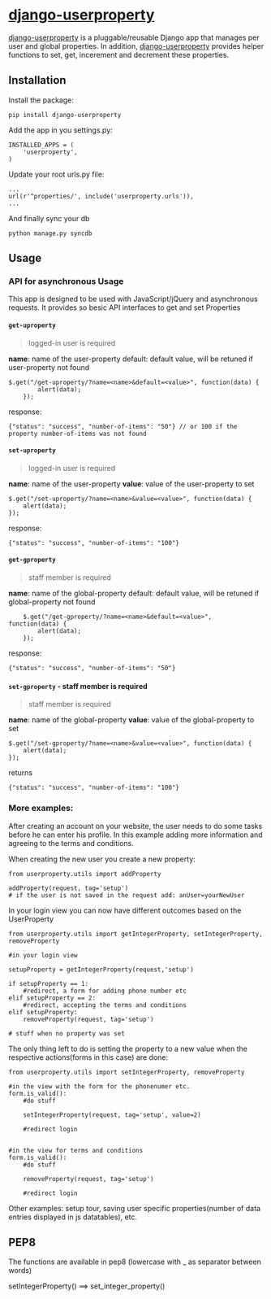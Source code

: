 # [django-userproperty](https://github.com/arteria/django-userproperty)

[django-userproperty](https://github.com/arteria/django-userproperty) is a pluggable/reusable Django app that manages per user and global properties. In addition,
[django-userproperty](https://github.com/arteria/django-userproperty) provides helper functions to set, get, incerement and decrement these properties.



## Installation

Install the package:

    pip install django-userproperty

Add the app in you settings.py:

    INSTALLED_APPS = (
        'userproperty',
    )

Update your root urls.py file:

    ...
    url(r'^properties/', include('userproperty.urls')),
    ...


And finally sync your db

    python manage.py syncdb

## Usage

### API for asynchronous Usage

This app is designed to be used with JavaScript/jQuery and asynchronous requests. It provides so besic API interfaces to get and set Properties

#### `get-uproperty`

> logged-in user is required

**name**: name of the user-property
default: default value, will be retuned if user-property not found

    $.get("/get-uproperty/?name=<name>&default=<value>", function(data) {
            alert(data);
        });

response:

    {"status": "success", "number-of-items": "50"} // or 100 if the property number-of-items was not found

#### `set-uproperty`

> logged-in user is required

**name**: name of the user-property
**value**: value of the user-property to set

    $.get("/set-uproperty/?name=<name>&value=<value>", function(data) {
        alert(data);
    });

response:

    {"status": "success", "number-of-items": "100"}

#### `get-gproperty`

> staff member is required

**name**: name of the global-property
default: default value, will be retuned if global-property not found

        $.get("/get-gproperty/?name=<name>&default=<value>", function(data) {
            alert(data);
        });

response:

    {"status": "success", "number-of-items": "50"}

#### `set-gproperty` - staff member is required

> staff member is required

**name**: name of the global-property
**value**: value of the global-property to set

    $.get("/set-gproperty/?name=<name>&value=<value>", function(data) {
        alert(data);
    });

returns

    {"status": "success", "number-of-items": "100"}


### More examples:

After creating an account on your website, the user needs to do some tasks before he can enter his profile. In this example adding more information and agreeing to the terms and conditions.

When creating the new user you create a new property:

    from userproperty.utils import addProperty

    addProperty(request, tag='setup')
    # if the user is not saved in the request add: anUser=yourNewUser

In your login view you can now have different outcomes based on the UserProperty

    from userproperty.utils import getIntegerProperty, setIntegerProperty, removeProperty

    #in your login view

    setupProperty = getIntegerProperty(request,'setup')

    if setupProperty == 1:
        #redirect, a form for adding phone number etc
    elif setupProperty == 2:
        #redirect, accepting the terms and conditions
    elif setupProperty:
        removeProperty(request, tag='setup')

    # stuff when no property was set

The only thing left to do is setting the property to a new value when the respective actions(forms in this case) are done:

    from userproperty.utils import setIntegerProperty, removeProperty

    #in the view with the form for the phonenumer etc.
    form.is_valid():
        #do stuff

        setIntegerProperty(request, tag='setup', value=2)

        #redirect login


    #in the view for terms and conditions
    form.is_valid():
        #do stuff

        removeProperty(request, tag='setup')

        #redirect login

Other examples: setup tour, saving user specific properties(number of data entries displayed in js datatables), etc.

## PEP8

The functions are available in pep8 (lowercase with _ as separator between words)

setIntegerProperty() ==> set_integer_property()
